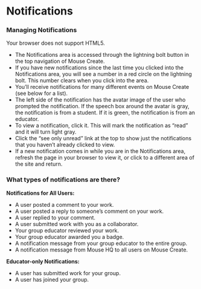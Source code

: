 Notifications
=============

### Managing Notifications

Your browser does not support HTML5.

*   The Notifications area is accessed through the lightning bolt button in the top navigation of Mouse Create.
*   If you have new notifications since the last time you clicked into the Notifications area, you will see a number in a red circle on the lightning bolt. This number clears when you click into the area.
*   You’ll receive notifications for many different events on Mouse Create (see below for a list).
*   The left side of the notification has the avatar image of the user who prompted the notification. If the speech box around the avatar is gray, the notification is from a student. If it is green, the notification is from an educator.
*   To view a notification, click it. This will mark the notification as “read” and it will turn light gray.
*   Click the “see only unread” link at the top to show just the notifications that you haven’t already clicked to view.
*   If a new notification comes in while you are in the Notifications area, refresh the page in your browser to view it, or click to a different area of the site and return.

### What types of notifications are there?

**Notifications for All Users:**

*   A user posted a comment to your work.
*   A user posted a reply to someone’s comment on your work.
*   A user replied to your comment.
*   A user submitted work with you as a collaborator.
*   Your group educator reviewed your work.
*   Your group educator awarded you a badge.
*   A notification message from your group educator to the entire group.
*   A notification message from Mouse HQ to all users on Mouse Create.

**Educator-only Notifications:**

*   A user has submitted work for your group.
*   A user has joined your group.
